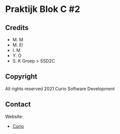 # Praktijk Blok C #2

> 

## Credits

- M. M
- M. El
- I. M
- Y. O
- S. K
Groep > SSD2C

## Copyright

All rights reserved 2021 Curio Software Development

## Contact

Website:

- [Curio](https://www.curio.nl)
